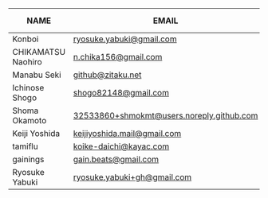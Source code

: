 |        NAME        |                   EMAIL                   | +(APPEND) | -(DELETE) |
|--------------------|-------------------------------------------|-----------|-----------|
| Konboi             | ryosuke.yabuki@gmail.com                  |      1836 |        97 |
| CHIKAMATSU Naohiro | n.chika156@gmail.com                      |      1084 |        64 |
| Manabu Seki        | github@zitaku.net                         |       523 |        76 |
| Ichinose Shogo     | shogo82148@gmail.com                      |       189 |        98 |
| Shoma Okamoto      | 32533860+shmokmt@users.noreply.github.com |        84 |        20 |
| Keiji Yoshida      | keijiyoshida.mail@gmail.com               |        44 |        48 |
| tamiflu            | koike-daichi@kayac.com                    |        33 |        42 |
| gainings           | gain.beats@gmail.com                      |         4 |         0 |
| Ryosuke Yabuki     | ryosuke.yabuki+gh@gmail.com               |         0 |         0 |
